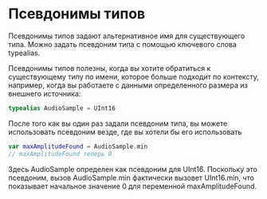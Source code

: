 # Псевдонимы типов
Псевдонимы типов задают альтернативное имя для существующего типа. Можно задать псевдоним типа с помощью ключевого слова typealias.

Псевдонимы типов полезны, когда вы хотите обратиться к существующему типу по имени, которое больше подходит по контексту, например, когда вы работаете с данными определенного размера из внешнего источника:

```swift
typealias AudioSample = UInt16
```

После того как вы один раз задали псевдоним типа, вы можете использовать псевдоним везде, где вы хотели бы его использовать

```swift
var maxAmplitudeFound = AudioSample.min
// maxAmplitudeFound теперь 0
```

Здесь AudioSample определен как псевдоним для UInt16. Поскольку это псевдоним, вызов AudioSample.min фактически вызовет UInt16.min, что показывает начальное значение 0 для переменной maxAmplitudeFound.
